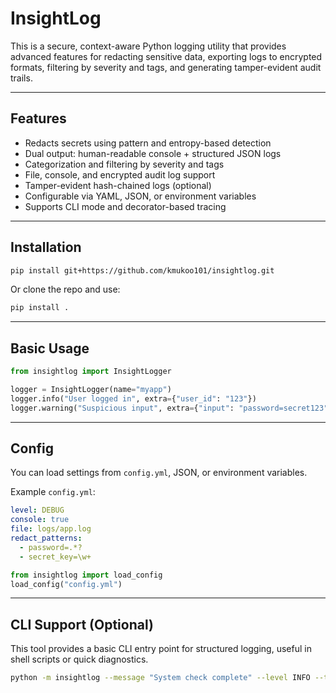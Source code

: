 # InsightLog

This is a secure, context-aware Python logging utility that provides advanced features for redacting sensitive data, exporting logs to encrypted formats, filtering by severity and tags, and generating tamper-evident audit trails.

---

## Features

- Redacts secrets using pattern and entropy-based detection
- Dual output: human-readable console + structured JSON logs
- Categorization and filtering by severity and tags
- File, console, and encrypted audit log support
- Tamper-evident hash-chained logs (optional)
- Configurable via YAML, JSON, or environment variables
- Supports CLI mode and decorator-based tracing

---

## Installation

```bash
pip install git+https://github.com/kmukoo101/insightlog.git
```

Or clone the repo and use:

```bash
pip install .
```

---

## Basic Usage

```python
from insightlog import InsightLogger

logger = InsightLogger(name="myapp")
logger.info("User logged in", extra={"user_id": "123"})
logger.warning("Suspicious input", extra={"input": "password=secret123"})
```

---

## Config

You can load settings from `config.yml`, JSON, or environment variables.

Example `config.yml`:

```yaml
level: DEBUG
console: true
file: logs/app.log
redact_patterns:
  - password=.*?
  - secret_key=\w+
```

```python
from insightlog import load_config
load_config("config.yml")
```

---

## CLI Support (Optional)

This tool provides a basic CLI entry point for structured logging, useful in shell scripts or quick diagnostics.

```bash
python -m insightlog --message "System check complete" --level INFO --tag healthcheck
```
